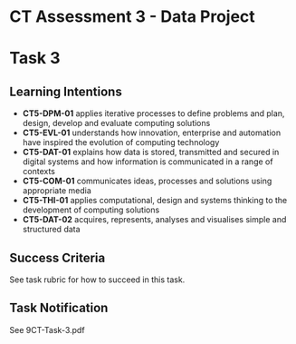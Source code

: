 # CT Assessment 3 - Data Project


# Task 3

## Learning Intentions

* **CT5-DPM-01** applies iterative processes to define problems and plan, design, develop and evaluate computing solutions
* **CT5-EVL-01** understands how innovation, enterprise and automation have inspired the evolution of computing technology
* **CT5-DAT-01** explains how data is stored, transmitted and secured in digital systems and how information is communicated in a range of contexts
* **CT5-COM-01** communicates ideas, processes and solutions using appropriate media
* **CT5-THI-01** applies computational, design and systems thinking to the development of computing solutions
* **CT5-DAT-02** acquires, represents, analyses and visualises simple and structured data

## Success Criteria

See task rubric for how to succeed in this task.

## Task Notification
See 9CT-Task-3.pdf
